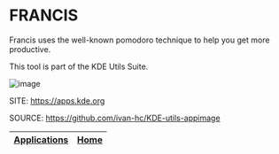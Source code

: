 # FRANCIS

 Francis uses the well-known pomodoro technique to help you get more productive.

 This tool is part of the KDE Utils Suite.

 ![image](https://cdn.kde.org/screenshots/francis/main.png)

 SITE: https://apps.kde.org

 SOURCE: https://github.com/ivan-hc/KDE-utils-appimage

 | [Applications](https://portable-linux-apps.github.io/apps.html) | [Home](https://portable-linux-apps.github.io)
 | --- | --- |
